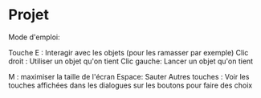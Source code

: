 # Projet


Mode d'emploi:


Touche E : Interagir avec les objets (pour les ramasser par exemple)
Clic droit : Utiliser un objet qu'on tient
Clic gauche: Lancer un objet qu'on tient

M : maximiser la taille de l'écran
Espace: Sauter
Autres touches : Voir les touches affichées dans les dialogues sur les boutons pour faire des choix

